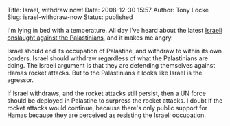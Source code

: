 Title: Israel, withdraw now!
Date: 2008-12-30 15:57
Author: Tony Locke
Slug: israel-withdraw-now
Status: published

I'm lying in bed with a temperature. All day I've heard about the latest [Israeli onslaught against the Palastinians](http://www.independent.co.uk/news/world/middle-east/israel-presses-on-with-gaza-attacks-1216843.html), and it makes me angry.  
  
Israel should end its occupation of Palastine, and withdraw to within its own borders. Israel should withdraw regardless of what the Palastinians are doing. The Israeli argument is that they are defending themselves against Hamas rocket attacks. But to the Palastinians it looks like Israel is the agressor.  
  
If Israel withdraws, and the rocket attacks still persist, then a UN force should be deployed in Palastine to surpress the rocket attacks. I doubt if the rocket attacks would continue, because there's only public support for Hamas because they are perceived as resisting the Israeli occupation.
